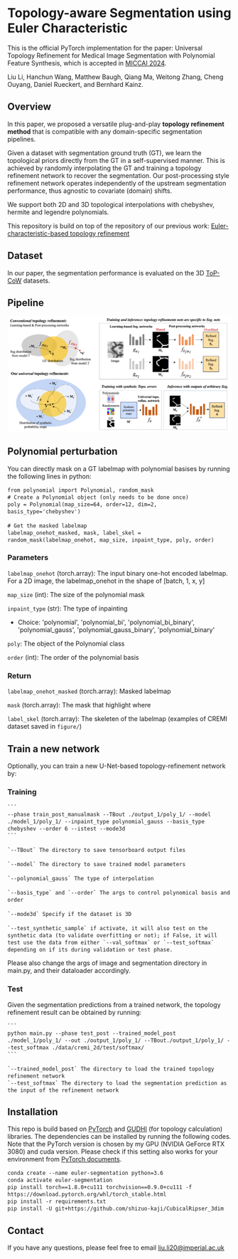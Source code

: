 # Topology-aware Segmentation using Euler Characteristic
This is the official PyTorch implementation for the paper: Universal Topology Refinement for Medical Image Segmentation with Polynomial Feature Synthesis, which is accepted in [MICCAI 2024](https://conferences.miccai.org/2024/en/).

Liu Li, Hanchun Wang, Matthew Baugh, Qiang Ma, Weitong Zhang, Cheng Ouyang, Daniel Rueckert, and Bernhard Kainz.

## Overview

In this paper, we proposed a versatile plug-and-play **topology refinement method** that is compatible with any domain-specific segmentation pipelines.

Given a dataset with segmentation ground truth (GT), we learn the topological priors directly from the GT in a self-supervised manner. This is achieved by randomly interpolating the GT and training a topology refinement network to recover the segmentation. Our post-processing style refinement network operates independently of the upstream segmentation performance, thus agnostic to covariate (domain) shifts.

We support both 2D and 3D topological interpolations with chebyshev, hermite and legendre polynomials.

This repository is build on top of the repository of our previous work: [Euler-characteristic-based topology refinement](https://github.com/smilell/Topology-aware-Segmentation-using-Euler-Characteristic)


## Dataset
In our paper, the segmentation performance is evaluated on the 3D [ToP-CoW](https://topcow23.grand-challenge.org/) datasets.


## Pipeline
![](figure/pipeline.png)



## Polynomial perturbation
You can directly mask on a GT labelmap with polynomial basises by running the following lines in python:
```
from polynomial import Polynomial, random_mask
# Create a Polynomial object (only needs to be done once)
poly = Polynomial(map_size=64, order=12, dim=2, basis_type='chebyshev')

# Get the masked labelmap
labelmap_onehot_masked, mask, label_skel = random_mask(labelmap_onehot, map_size, inpaint_type, poly, order)
```

### Parameters
`labelmap_onehot` (torch.array): The input binary one-hot encoded labelmap. For a 2D image, the labelmap_onehot in the shape of [batch, 1, x, y]

`map_size` (int): The size of the polynomial mask

`inpaint_type` (str): The type of inpainting
- Choice: 'polynomial', 'polynomial_bi', 'polynomial_bi_binary', 'polynomial_gauss', 'polynomial_gauss_binary', 'polynomial_binary'

`poly`: The object of the Polynomial class

`order` (int): The order of the polynomial basis

### Return 
`labelmap_onehot_masked` (torch.array): Masked labelmap 

`mask` (torch.array): The mask that highlight where

`label_skel` (torch.array): The skeleten of the labelmap
(examples of CREMI dataset saved in `figure/`)

## Train a new network
Optionally, you can train a new U-Net-based topology-refinement network by:

### Training
    ```
    --phase train_post_manualmask --TBout ./output_1/poly_1/ --model ./model_1/poly_1/ --inpaint_type polynomial_gauss --basis_type chebyshev --order 6 --istest --mode3d
    ```

    `--TBout` The directory to save tensorboard output files
    
    `--model` The directory to save trained model parameters
    
    `--polynomial_gauss` The type of interpolation
    
    `--basis_type` and `--order` The args to control polynomical basis and order
    
    `--mode3d` Specify if the dataset is 3D
    
    `--test_synthetic_sample` if activate, it will also test on the synthetic data (to validate overfitting or not); if False, it will test use the data from either `--val_softmax` or `--test_softmax` depending on if its during validation or test phase.

Please also change the args of image and segmentation directory in main.py, and their dataloader accordingly.
    
### Test
Given the segmentation predictions from a trained network, the topology refinement result can be obtained by running:
    
    ```
    python main.py --phase test_post --trained_model_post ./model_1/poly_1/ --out ./output_1/poly_1/ --TBout./output_1/poly_1/ --test_softmax ./data/cremi_2d/test/softmax/
    ```
    
    `--trained_model_post` The directory to load the trained topology refinement network
    `--test_softmax` The directory to load the segmentation prediction as the input of the refinement network



## Installation
This repo is build based on [PyTorch](https://pytorch.org/) and [GUDHI](https://gudhi.inria.fr/) (for topology calculation) libraries. The dependencies can be installed by running the following codes. Note that the PyTorch version is chosen by my GPU (NVIDIA GeForce RTX 3080) and cuda version. Please check if this setting also works for your environment from [PyTorch documents](https://pytorch.org/get-started/previous-versions/).

```
conda create --name euler-segmentation python=3.6
conda activate euler-segmentation
pip install torch==1.8.0+cu111 torchvision==0.9.0+cu111 -f https://download.pytorch.org/whl/torch_stable.html
pip install -r requirements.txt 
pip install -U git+https://github.com/shizuo-kaji/CubicalRipser_3dim
```

## Contact
If you have any questions, please feel free to email liu.li20@imperial.ac.uk


